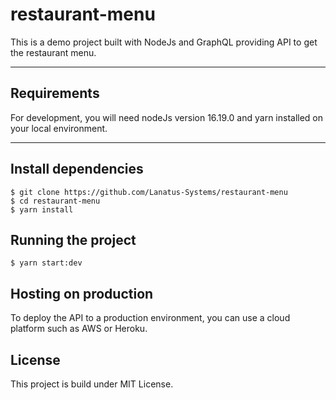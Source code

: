 # restaurant-menu

This is a demo project built with NodeJs and GraphQL providing API to get the restaurant menu.

---

## Requirements

For development, you will need nodeJs version 16.19.0 and yarn installed on your local environment.

---

## Install dependencies

    $ git clone https://github.com/Lanatus-Systems/restaurant-menu
    $ cd restaurant-menu
    $ yarn install

## Running the project

    $ yarn start:dev

## Hosting on production

To deploy the API to a production environment, you can use a cloud platform such as AWS or Heroku.

## License

This project is build under MIT License.
